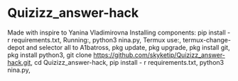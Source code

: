 # Quizizz_answer-hack
Made with inspire to Yanina Vladimirovna
Installing components:
pip install - r requirements.txt,
Running:,
python3 nina.py,
Termux use:,
termux-change-depot and selector all to A1batross,
pkg update,
pkg upgrade,
pkg install git,
pkg install python3,
git clone https://github.com/skyketip/Quizizz_answer-hack.git,
cd Quizizz_answer-hack,
pip install - r requirements.txt,
python3 nina.py,
